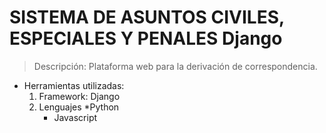 # SISTEMA DE ASUNTOS CIVILES, ESPECIALES Y PENALES Django
> Descripción: Plataforma web para la derivación de correspondencia.
- Herramientas utilizadas:
  1. Framework: Django
  2. Lenguajes
        *Python
        * Javascript
